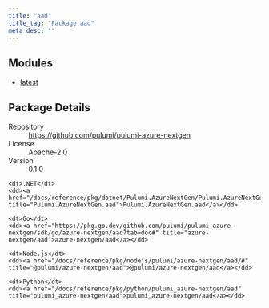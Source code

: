 ```yaml
---
title: "aad"
title_tag: "Package aad"
meta_desc: ""
---
```


<!-- WARNING: this file was generated by Pulumi Docs Generator. -->
<!-- Do not edit by hand unless you're certain you know what you are doing! -->



<h2 id="modules">Modules</h2>
<ul class="api">
    <li><a href="latest/" title="latest"><span class="symbol module"></span>latest</a></li>
</ul>

<h2 id="package-details">Package Details</h2>
<dl class="package-details">
	<dt>Repository</dt>
	<dd><a href="https://github.com/pulumi/pulumi-azure-nextgen">https://github.com/pulumi/pulumi-azure-nextgen</a></dd>
	<dt>License</dt>
	<dd>Apache-2.0</dd>
	<dt>Version</dt>
	<dd>0.1.0</dd>
</dl>



<dl class="tabular">

    <dt>.NET</dt>
    <dd><a href="/docs/reference/pkg/dotnet/Pulumi.AzureNextGen/Pulumi.AzureNextGen.aad.html" title="Pulumi.AzureNextGen.aad">Pulumi.AzureNextGen.aad</a></dd>

    <dt>Go</dt>
    <dd><a href="https://pkg.go.dev/github.com/pulumi/pulumi-azure-nextgen/sdk/go/azure-nextgen/aad?tab=doc#" title="azure-nextgen/aad">azure-nextgen/aad</a></dd>

    <dt>Node.js</dt>
    <dd><a href="/docs/reference/pkg/nodejs/pulumi/azure-nextgen/aad/#" title="@pulumi/azure-nextgen/aad">@pulumi/azure-nextgen/aad</a></dd>

    <dt>Python</dt>
    <dd><a href="/docs/reference/pkg/python/pulumi_azure-nextgen/aad" title="pulumi_azure-nextgen/aad">pulumi_azure-nextgen/aad</a></dd>

</dl>

